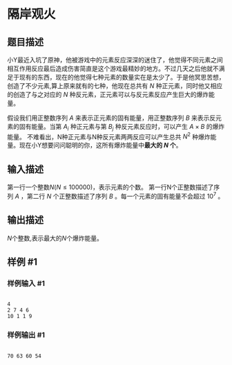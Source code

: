 # 隔岸观火

## 题目描述

小Y最近入坑了原神，他被游戏中的元素反应深深的迷住了，他觉得不同元素之间相互作用反应最后造成伤害简直是这个游戏最精妙的地方。不过几天之后他就不满足于现有的东西，现在的他觉得七种元素的数量实在是太少了。于是他冥思苦想，创造了不少元素,算上原来就有的七种，他现在总共有 $N$ 种正元素，同时他又相应的创造了与之对应的 $N$ 种反元素，正元素可以与反元素反应产生巨大的爆炸能量。

假设我们用正整数序列 $A$ 来表示正元素的固有能量，用正整数序列 $B$ 来表示反元素的固有能量。当第 $A_i$ 种正元素与第 $B_j$ 种反元素反应时，可以产生 $A \times B$ 的爆炸能量。
不难看出，N种正元素与N种反元素两两反应可以产生总共 $N^2$ 种爆炸能量。现在小Y想要问问聪明的你，这所有爆炸能量中**最大的 $N$ 个**。

## 输入描述

第一行一个整数$N(N \leq 100000)$，表示元素的个数。
第一行N个正整数描述了序列 $A$ ，第二行 $N$ 个正整数描述了序列 $B$ 。每一个元素的固有能量不会超过 $10^7$ 。

## 输出描述

$N$个整数,表示最大的$N$个爆炸能量。

## 样例 #1

### 样例输入 #1

```

4
2 7 4 6
10 1 1 9

```

### 样例输出 #1

```

70 63 60 54

```
